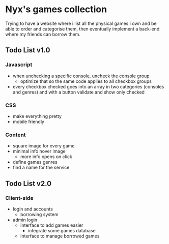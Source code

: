 # Nyx's games collection

Trying to have a website where i list all the physical games i own and be able to order and categorise them, then eventually implement a back-end where my friends can borrow them.

## Todo List v1.0

### Javascript

- when unchecking a specific console, uncheck the console group
    - optimize that so the same code applies to all checkbox groups
- every checkbox checked goes into an array in two categories (consoles and genres) and with a button validate and show only checked

### CSS

- make everything pretty
- mobile friendly

### Content

- square image for every game
- minimal info hover image
    - more info opens on click
- define games genres
- find a name for the service

## Todo List v2.0

### Client-side

- login and accounts
    - borrowing system
- admin login
    - interface to add games easier
        - integrate some games database
    - interface to manage borrowed games

